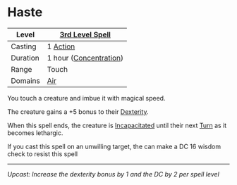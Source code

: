 # Haste

| Level    | [3rd Level Spell](3rd%20Level%20Spells.md)          |
| -------- | --------------------------------------------------- |
| Casting  | 1 [Action](../../../../Game%20Procedures/Action.md) |
| Duration | 1 hour ([Concentration](../../../Concentration.md)) |
| Range    | Touch                                               |
| Domains  | [Air](../../../Spell%20Domains/Air.md)              |

You touch a creature and imbue it with magical speed.

The creature gains a +5 bonus to their [Dexterity](../../../../Player%20Characters/Chosen%20Statistics/Dexterity.md).

When this spell ends, the creature is [Incapacitated](../../../../Conditions/Incapacitated.md) until their next [Turn](../../../../Game%20Procedures/Turn.md) as it becomes lethargic.

If you cast this spell on an unwilling target, the can make a DC 16 wisdom check to resist this spell

---
*Upcast: Increase the dexterity bonus by 1 and the DC by 2 per spell level*
